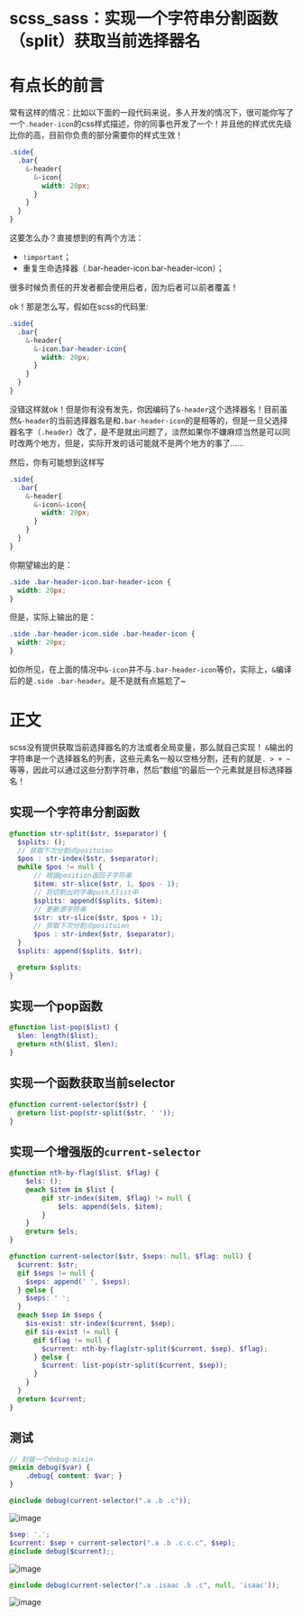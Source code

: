 # scss_sass：实现一个字符串分割函数（split）获取当前选择器名

# 有点长的前言
常有这样的情况：比如以下面的一段代码来说，多人开发的情况下，很可能你写了一个`.header-icon`的css样式描述，你的同事也开发了一个！并且他的样式优先级比你的高，目前你负责的部分需要你的样式生效！
```scss
.side{
  .bar{
    &-header{
      &-icon{
        width: 20px;
      }
    }
  }
}
```
这要怎么办？直接想到的有两个方法：
- `!important`；
- 重复生命选择器（.bar-header-icon.bar-header-icon）；

很多时候负责任的开发者都会使用后者，因为后者可以前者覆盖！

ok！那是怎么写，假如在scss的代码里:
```scss
.side{
  .bar{
    &-header{
      &-icon.bar-header-icon{
        width: 20px;
      }
    }
  }
}
```
没错这样就ok！但是你有没有发先，你因编码了`&-header`这个选择器名！目前虽然`&-header`的当前选择器名是和`.bar-header-icon`的是相等的，但是一旦父选择器名字（`.header`）改了，是不是就出问题了，淡然如果你不嫌麻烦当然是可以同时改两个地方，但是，实际开发的话可能就不是两个地方的事了……

然后，你有可能想到这样写
```scss
.side{
  .bar{
    &-header{
      &-icon&-icon{
        width: 20px;
      }
    }
  }
}
```
你期望输出的是：
```css
.side .bar-header-icon.bar-header-icon {
  width: 20px;
}
```
但是，实际上输出的是：
```css
.side .bar-header-icon.side .bar-header-icon {
  width: 20px;
}
```
如你所见，在上面的情况中`&-icon`并不与`.bar-header-icon`等价，实际上，`&`编译后的是`.side .bar-header`。是不是就有点尴尬了~

# 正文
scss没有提供获取当前选择器名的方法或者全局变量，那么就自己实现！
`&`输出的字符串是一个选择器名的列表，这些元素名一般以空格分割，还有的就是`. > + ~`等等，因此可以通过这些分割字符串，然后”数组“的最后一个元素就是目标选择器名！

## 实现一个字符串分割函数
```scss
@function str-split($str, $separator) {
  $splits: ();
  // 获取下次分割点posituion
  $pos : str-index($str, $separator);
  @while $pos != null {
      // 根据position返回子字符串
      $item: str-slice($str, 1, $pos - 1);
      // 将切割出的字串push入list中
      $splits: append($splits, $item);
      // 更新源字符串
      $str: str-slice($str, $pos + 1);
      // 获取下次分割点posituion
      $pos : str-index($str, $separator);
  }
  $splits: append($splits, $str);

  @return $splits;
}
```
## 实现一个pop函数
```scss
@function list-pop($list) {
  $len: length($list);
  @return nth($list, $len);
}
```

## 实现一个函数获取当前selector
```scss
@function current-selector($str) {
  @return list-pop(str-split($str, ' ')); 
}
```
## 实现一个增强版的`current-selector`
```scss
@function nth-by-flag($list, $flag) {
    $els: ();
    @each $item in $list {
        @if str-index($item, $flag) != null {
            $els: append($els, $item);
        }
    }
    @return $els;
}

@function current-selector($str, $seps: null, $flag: null) {
  $current: $str;
  @if $seps != null {
    $seps: append(' ', $seps);  
  } @else {
    $seps: ' ';
  }
  @each $sep in $seps {
    $is-exist: str-index($current, $sep);
    @if $is-exist != null {
      @if $flag != null {
        $current: nth-by-flag(str-split($current, $sep), $flag);
      } @else {
        $current: list-pop(str-split($current, $sep));   
      }
    }
  }
  @return $current;
}
```
## 测试
```scss
// 封装一个debug-mixin
@mixin debug($var) {
    .debug{ content: $var; }
}
```
```scss
@include debug(current-selector(".a .b .c")); 
```
![image](https://user-images.githubusercontent.com/25907273/44906193-d0f78b00-ad46-11e8-99f6-060e4ceb1453.png)
```scss
$sep: '.';
$current: $sep + current-selector(".a .b .c.c.c", $sep);
@include debug($current);; 
```
![image](https://user-images.githubusercontent.com/25907273/44906431-76126380-ad47-11e8-8779-90f5b5b2c8bb.png)
```scss
@include debug(current-selector(".a .isaac .b .c", null, 'isaac')); 
```
![image](https://user-images.githubusercontent.com/25907273/44906552-cf7a9280-ad47-11e8-8b2a-28e25383bd90.png)

